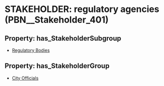 # STAKEHOLDER: __regulatory agencies__ (PBN__Stakeholder_401)

## Property: has_StakeholderSubgroup

* [Regulatory Bodies](PBN__StakeholderSubgroup_2)

## Property: has_StakeholderGroup

* [City Officials](PBN__StakeholderGroup_0)

